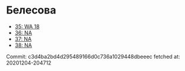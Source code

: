 # Белесова
- [35: WA 18](35.md)
- [36: NA](36.md)
- [37: NA](37.md)
- [38: NA](38.md)

Commit: c3d4ba2bd4d295489166d0c736a1029448dbeeec
 fetched at: 20201204-204712

